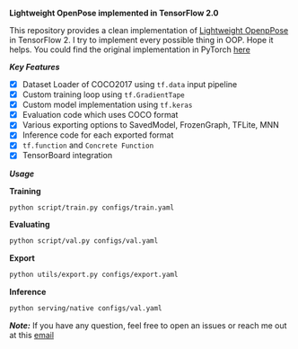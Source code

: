 **Lightweight OpenPose implemented in TensorFlow 2.0**

This repository provides a clean implementation of [Lightweight OpenpPose](https://arxiv.org/pdf/1811.12004.pdf)
in TensorFlow 2. I try to implement every possible thing in OOP. Hope it helps.
You could find the original implementation in PyTorch [here](https://github.com/Daniil-Osokin/lightweight-human-pose-estimation.pytorch)

***Key Features***

- [x] Dataset Loader of COCO2017 using `tf.data` input pipeline
- [x] Custom training loop using `tf.GradientTape`
- [x] Custom model implementation using `tf.keras`
- [x] Evaluation code which uses COCO format
- [x] Various exporting options to SavedModel, FrozenGraph, TFLite, MNN
- [x] Inference code for each exported format
- [x] `tf.function` and `Concrete Function`
- [x] TensorBoard integration

***Usage***

****Training****
```bash
python script/train.py configs/train.yaml
```

****Evaluating****

```bash
python script/val.py configs/val.yaml
```

****Export****

```bash
python utils/export.py configs/export.yaml
```

****Inference****
```bash
python serving/native configs/val.yaml
```

***Note:***
If you have any question, feel free to open an issues or reach me out at this [email](minhhoangbui.vn@gmail.com)